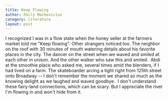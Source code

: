```yaml
---
title: Keep Flowing
author: Emily Mackevicius
category: literature
layout: post
---
```


I recognized I was in a flow state when the honey seller at the farmers market told me "Keep flowing". Other strangers noticed too. The neighbor on the roof with 30 minutes of mouth watering details about his favorite places in the city. The dancer on the street when we waved and smiled at each other in unison. And the other walker who saw this and smiled.  Abdi at the smoothie place who asked me, several times amid the blenders, if I had lived on a farm. The skateboarder arcing a tight right from 125th street onto Broadway -- I don't remember the moment we shared so much as the knowing delight as we laughed and waved goodbye.  I don't understand these fairy-land connections, which can be scary. But I appreciate the river I'm flowing in and won't hide from it. 
